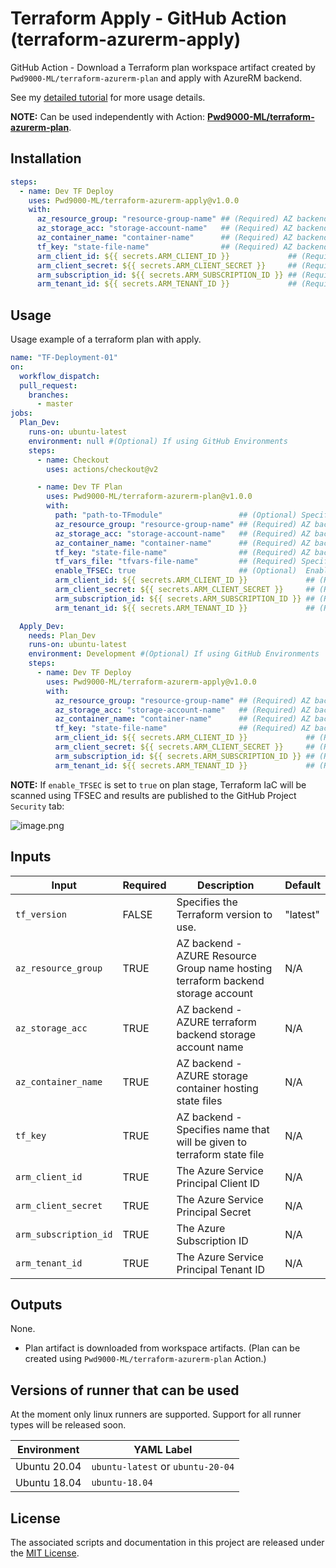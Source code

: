 # Terraform Apply - GitHub Action (terraform-azurerm-apply)

GitHub Action - Download a Terraform plan workspace artifact created by `Pwd9000-ML/terraform-azurerm-plan` and apply with AzureRM backend.  

See my [detailed tutorial]() for more usage details.  

**NOTE:** Can be used independently with Action: **[Pwd9000-ML/terraform-azurerm-plan](https://github.com/Pwd9000-ML/terraform-azurerm-plan)**.  

## Installation

```yaml
steps:
  - name: Dev TF Deploy
    uses: Pwd9000-ML/terraform-azurerm-apply@v1.0.0
    with:
      az_resource_group: "resource-group-name" ## (Required) AZ backend - AZURE Resource Group hosting terraform backend storage acc 
      az_storage_acc: "storage-account-name"   ## (Required) AZ backend - AZURE terraform backend storage acc 
      az_container_name: "container-name"      ## (Required) AZ backend - AZURE storage container hosting state files 
      tf_key: "state-file-name"                ## (Required) AZ backend - Specifies name that will be given to terraform state file 
      arm_client_id: ${{ secrets.ARM_CLIENT_ID }}             ## (Required) ARM Client ID 
      arm_client_secret: ${{ secrets.ARM_CLIENT_SECRET }}     ## (Required)ARM Client Secret
      arm_subscription_id: ${{ secrets.ARM_SUBSCRIPTION_ID }} ## (Required) ARM Subscription ID
      arm_tenant_id: ${{ secrets.ARM_TENANT_ID }}             ## (Required) ARM Tenant ID
```

## Usage

Usage example of a terraform plan with apply.

```yaml
name: "TF-Deployment-01"
on:
  workflow_dispatch:
  pull_request:
    branches:
      - master
jobs:
  Plan_Dev:
    runs-on: ubuntu-latest
    environment: null #(Optional) If using GitHub Environments          
    steps:
      - name: Checkout
        uses: actions/checkout@v2

      - name: Dev TF Plan
        uses: Pwd9000-ML/terraform-azurerm-plan@v1.0.0
        with:
          path: "path-to-TFmodule"                 ## (Optional) Specify path TF module relevant to repo root. Default="."
          az_resource_group: "resource-group-name" ## (Required) AZ backend - AZURE Resource Group hosting terraform backend storage acc 
          az_storage_acc: "storage-account-name"   ## (Required) AZ backend - AZURE terraform backend storage acc 
          az_container_name: "container-name"      ## (Required) AZ backend - AZURE storage container hosting state files 
          tf_key: "state-file-name"                ## (Required) AZ backend - Specifies name that will be given to terraform state file 
          tf_vars_file: "tfvars-file-name"         ## (Required) Specifies Terraform TFVARS file name inside module path
          enable_TFSEC: true                       ## (Optional)  Enable TFSEC IaC scans
          arm_client_id: ${{ secrets.ARM_CLIENT_ID }}             ## (Required) ARM Client ID 
          arm_client_secret: ${{ secrets.ARM_CLIENT_SECRET }}     ## (Required)ARM Client Secret
          arm_subscription_id: ${{ secrets.ARM_SUBSCRIPTION_ID }} ## (Required) ARM Subscription ID
          arm_tenant_id: ${{ secrets.ARM_TENANT_ID }}             ## (Required) ARM Tenant ID

  Apply_Dev:
    needs: Plan_Dev
    runs-on: ubuntu-latest
    environment: Development #(Optional) If using GitHub Environments      
    steps:
      - name: Dev TF Deploy
        uses: Pwd9000-ML/terraform-azurerm-apply@v1.0.0
        with:
          az_resource_group: "resource-group-name" ## (Required) AZ backend - AZURE Resource Group hosting terraform backend storage acc 
          az_storage_acc: "storage-account-name"   ## (Required) AZ backend - AZURE terraform backend storage acc 
          az_container_name: "container-name"      ## (Required) AZ backend - AZURE storage container hosting state files 
          tf_key: "state-file-name"                ## (Required) AZ backend - Specifies name that will be given to terraform state file 
          arm_client_id: ${{ secrets.ARM_CLIENT_ID }}             ## (Required) ARM Client ID 
          arm_client_secret: ${{ secrets.ARM_CLIENT_SECRET }}     ## (Required)ARM Client Secret
          arm_subscription_id: ${{ secrets.ARM_SUBSCRIPTION_ID }} ## (Required) ARM Subscription ID
          arm_tenant_id: ${{ secrets.ARM_TENANT_ID }}             ## (Required) ARM Tenant ID
```

**NOTE:** If `enable_TFSEC` is set to `true` on plan stage, Terraform IaC will be scanned using TFSEC and results are published to the GitHub Project `Security` tab:  

![image.png](https://raw.githubusercontent.com/Pwd9000-ML/terraform-azurerm-apply/master/assets/tfsec.png)

## Inputs

| Input | Required |Description |Default |
| ----- | -------- | ---------- | ------ |
| `tf_version` | FALSE | Specifies the Terraform version to use. | "latest" |
| `az_resource_group` | TRUE | AZ backend - AZURE Resource Group name hosting terraform backend storage account | N/A |
| `az_storage_acc` | TRUE | AZ backend - AZURE terraform backend storage account name | N/A |
| `az_container_name` | TRUE | AZ backend - AZURE storage container hosting state files  | N/A |
| `tf_key` | TRUE | AZ backend - Specifies name that will be given to terraform state file | N/A |
| `arm_client_id` | TRUE | The Azure Service Principal Client ID | N/A |
| `arm_client_secret` | TRUE | The Azure Service Principal Secret | N/A |
| `arm_subscription_id` | TRUE | The Azure Subscription ID | N/A |
| `arm_tenant_id` | TRUE | The Azure Service Principal Tenant ID | N/A |

## Outputs

None.  

* Plan artifact is downloaded from workspace artifacts. (Plan can be created using `Pwd9000-ML/terraform-azurerm-plan` Action.)

## Versions of runner that can be used

At the moment only linux runners are supported. Support for all runner types will be released soon.

| Environment | YAML Label |
| --------------------|---------------------|
| Ubuntu 20.04 | `ubuntu-latest` or `ubuntu-20-04` |
| Ubuntu 18.04 | `ubuntu-18.04` |

## License

The associated scripts and documentation in this project are released under the [MIT License](LICENSE).
